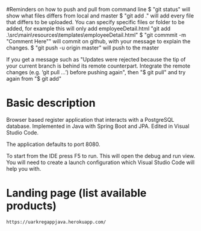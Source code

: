 #Reminders on how to push and pull from command line
$ "git status" will show what files differs from local and master
$ "git add ." will add every file that differs to be uploaded. You can specify specific files or folder to be added, for example this will only add employeeDetail.html "git add .\src\main\resources\templates\employeeDetail.html"
$ "git commmit -m "Comment Here"" will commit on github, with your message to explain the changes.
$ "git push -u origin master" will push to the master

If you get a message such as "Updates were rejected because the tip of your current branch is behind its remote
counterpart. Integrate the remote changes (e.g. ‘git pull …’) before pushing again", then "$ git pull" and try again from "$ git add"

# Basic description
Browser based register application that interacts with a PostgreSQL database. Implemented in Java with Spring Boot and JPA. Edited in Visual Studio Code.  
  
The application defaults to port 8080.

To start from the IDE press F5 to run. This will open the debug and run view. You will need to create a launch configuration which Visual Studio Code will help you with.  

 # Landing page (list available products)
`https://uarkregappjava.herokuapp.com/`
